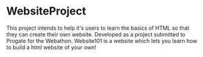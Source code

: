 # WebsiteProject
This project intends to help it's users to learn the basics of HTML so that they can create their own website. Developed as a project submitted to Progate for the Webathon.
Website101 is a website which lets you learn how to build a html website of your own!
